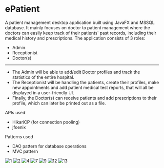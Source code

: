 # ePatient
A patient management desktop application built using JavaFX and MSSQL database.
It mainly focuses on doctor to patient management where the doctors can easily keep track of their patients' past records, including their medical history and prescriptions. 
The application consists of 3 roles: 
  - Admin
  - Receptionist
  - Doctor(s)

------------------------------------------------------------------------------------

- The Admin will be able to add/edit Doctor profiles and track the statistics of the entire hospital.
- The Receptionist will be handling the patients, create their profiles, make new appointments and add patient medical test reports, that will all be displayed in a user-friendly UI. 
- Finally, the Doctor(s) can receive patients and add prescriptions to their profile, which can later be printed out as a file.

APIs used
- HikariCP (for connection pooling)
- jfoenix

Patterns used
- DAO pattern for database operations
- MVC pattern

![1](https://user-images.githubusercontent.com/46298019/113416545-68cc2280-93e3-11eb-802a-75438f2ff11e.PNG)
![2](https://user-images.githubusercontent.com/46298019/113416550-69fd4f80-93e3-11eb-905b-d39e310a2c02.PNG)
![4](https://user-images.githubusercontent.com/46298019/113416552-6a95e600-93e3-11eb-87ee-16f622eff119.PNG)
![7](https://user-images.githubusercontent.com/46298019/113416556-6a95e600-93e3-11eb-9ff1-0b50e2e51e58.PNG)
![9](https://user-images.githubusercontent.com/46298019/113416557-6b2e7c80-93e3-11eb-93fd-3179c977165d.PNG)
![12](https://user-images.githubusercontent.com/46298019/113416559-6bc71300-93e3-11eb-865b-38619bc39ae4.PNG)
![13](https://user-images.githubusercontent.com/46298019/113416562-6c5fa980-93e3-11eb-92c5-94a00f7f8a5c.PNG)
